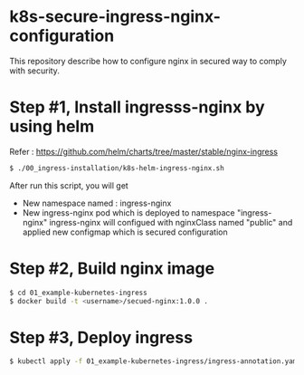 # k8s-secure-ingress-nginx-configuration

This repository describe how to configure nginx in secured way to comply with security.

# Step #1, Install ingresss-nginx by using helm
Refer : https://github.com/helm/charts/tree/master/stable/nginx-ingress
```sh
$ ./00_ingress-installation/k8s-helm-ingress-nginx.sh
```
After run this script, you will get
- New namespace named : ingress-nginx
- New ingress-nginx pod which is deployed to namespace "ingress-nginx"
  ingress-nginx will configued with nginxClass named "public"
  and
  applied new configmap which is secured configuration

# Step #2, Build nginx image
```sh
$ cd 01_example-kubernetes-ingress
$ docker build -t <username>/secued-nginx:1.0.0 .
```
# Step #3, Deploy ingress
```sh
$ kubectl apply -f 01_example-kubernetes-ingress/ingress-annotation.yaml
```